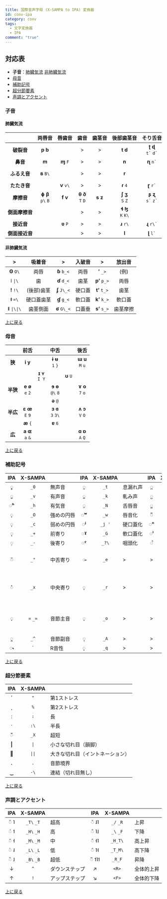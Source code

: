 ```yaml
---
title: 国際音声字母 (X-SAMPA to IPA) 変換器
id: conv-ipa
category: conv
tags:
  - 文字変換器
  - IPA
comment: "true"
---
```

<HLConverter src="/conv/ipa.tsv" />

## 対応表

- **子音**：[肺臓気流](#肺臓気流) [非肺臓気流](#非肺臓気流)
- [母音](#母音)
- [補助記号](#補助記号)
- [超分節要素](#超分節要素)
- [声調とアクセント](#声調とアクセント)

### 子音

#### 肺臓気流

|⁠⁠⁠⁠⁠⁠⁠⁠⁠⁠⁠⁠⁠⁠⁠⁠⁠⁠|両⁠唇⁠音|唇⁠歯⁠音|歯⁠音|歯⁠茎⁠音|後⁠部⁠歯⁠茎⁠音|そ⁠り⁠舌⁠音|硬⁠口⁠蓋⁠音|軟⁠口⁠蓋⁠音|口⁠蓋⁠垂⁠音|咽⁠頭⁠音|声⁠門⁠音| |>|その他|
|:---:|:---:|:---:|:---:|:---:|:---:|:---:|:---:|:---:|:---:|:---:|:---:|:---:|:---:|:---:|
|**破裂音**|**p b**| |>|>|**t d**|**ʈ ɖ**<br>`` t` `` `` d` ``|**c ɟ**<br>`c` `J\` |**k ɡ**|**q ɢ**<br>`q` `G\` | |**ʔ** `?`| |**ʍ w**<br>`W` `w`|両唇軟口蓋接近音|
|**鼻音**|**m**|**ɱ** `F`|>|>|**n**|**ɳ** `` n` ``|**ɲ** `J`|**ŋ** `N`|**ɴ** `N\` | | |^|**ɥ** `H`|両唇硬口蓋接近音|
|**ふるえ音**|**ʙ** `B\` | |>|>|**r**| |**ʀ** `R\` | | | | |^|**ʜ&nbsp;ʢ**<br>`H\`&nbsp;`<\` |喉頭蓋摩擦音|
|**たたき音**| |**ⱱ** `v\`|>|>|**ɾ** `4`|**ɽ** `` r` ``| | | | | |^|**ʡ** `>\` |喉頭蓋破裂音|
|**摩擦音**|**ɸ&nbsp;β**<br>`p\`&nbsp;`B`|**f v**|**θ&nbsp;ð**<br>`T`&nbsp;`D`|**s z**|**ʃ&nbsp;ʒ**<br>`S`&nbsp;`Z`|**ʂ&nbsp;ʐ**<br>`` s` ``&nbsp;`` z` ``|**ç&nbsp;ʝ**<br>`C`&nbsp;`j\`|**x&nbsp;ɣ**<br>`x`&nbsp;`G`|**χ&nbsp;ʁ**<br>`X`&nbsp;`R`|**ħ&nbsp;ʕ**<br>`X\`&nbsp;`?⁠\`|**h&nbsp;ɦ**<br>`h`&nbsp;`h\` |^|**ɕ&nbsp;ʑ**<br>`s\`&nbsp;`z\`|歯茎硬口蓋摩擦音|
|**側面摩擦音**| | |>|>|**ɬ ɮ**<br>`K` `K\`| | | | | | |^|**ɺ** `l\`|歯茎側面はじき音|
|**接近音**| |**ʋ** `P`|>|>|**ɹ** `r\` |**ɻ** `` r\` ``|**j**|**ɰ** `M\`| | | |^|**ɧ** `x\`|無⁠声⁠後⁠部⁠歯⁠茎⁠軟⁠口⁠蓋⁠摩⁠擦⁠音|
|**側⁠面⁠接⁠近⁠音**| | |>|>|**l**|**ɭ** `` l` ``|**ʎ** `L`|**ʟ** `L\`| | | |^|**ɫ** `5`|軟口蓋歯茎側面接近音|

#### 非肺臓気流

|>|吸着音|>|入破音|>|放出音|
|:---:|:---:|:---:|:---:|:---:|:---:|
|**ʘ** `O\`|両唇|**ɓ** `b_<`|両唇|**ʼ** `_>`|(例)|
|**ǀ** `\|\`|歯|**ɗ** `d_<`|歯茎|**pʼ** `p_>`|両唇|
|**ǃ** `!\`|(後部)歯茎|**ʄ** `J\_<`|硬口蓋|**tʼ** `t_>`|歯茎|
|**ǂ** `=\`|硬口蓋歯茎|**ɠ** `g_<`|軟口蓋|**kʼ** `k_>`|軟口蓋|
|**ǁ** `\|\\|\`|歯茎側面|**ʛ** `G\_<`|口蓋垂|**sʼ** `s_>`|歯茎摩擦|

[上に戻る](#対応表)

### 母音

| |前舌| |中舌| |後舌|
|:---:|:---:|:---:|:---:|:---:|:---:|
|**狭**|**i y**| |**ɨ ʉ**<br>`1` `}`| |**ɯ u**<br>`M` `u`|
| | |**ɪ ʏ**<br>`I Y`| |**ʊ** `U`| |
|**半狭**|**e ø**<br>`e` `2`| |**ɘ ɵ**<br>`@\` `8`| |**ɤ o**<br>`7` `o`|
| | | |**ə** `@`| | |
|**半広**|**ɛ œ**<br>`E` `9`| |**ɜ ɞ**<br>`3` `3\`| |**ʌ ɔ**<br>`V` `O`|
| |**æ** `{`| |**ɐ** `6`| | |
|**広**|**a ɶ**<br>`a` `&`| | | |**ɑ ɒ**<br>`A` `Q`|

[上に戻る](#対応表)

### 補助記号

|IPA|X⁠-⁠SAMPA| |IPA|X⁠-⁠SAMPA| |IPA|X⁠-⁠SAMPA| |
|:---:|:---:|:---|:---:|:---:|:---|:---:|:---:|:---|
|**◌̥**|`_0`|無声音|**◌̤**|`_t`|息⁠漏⁠れ⁠声|**◌̪**|`_d`|歯音|
|**◌̬**|`_v`|有声音|**◌̰**|`_k`|軋み声|**◌̺**|`_a`|舌尖音|
|**◌ʰ**|`_h`|有気音|**◌̼**|`_N`|舌唇音|**◌̻**|`_m`|舌端音|
|**◌̹**|`_O`|強⁠め⁠の⁠円⁠唇|**◌ʷ**|`_w`|唇音化|**◌̃**|`~ _~`|鼻音化|
|**◌̜**|`_c`|弱めの円唇|**◌ʲ**|`_j '`|硬口蓋化|**◌ⁿ**|`_n`|鼻⁠腔⁠開⁠放|
|**◌̟**|`_+`|前寄り|**◌ˠ**|`_G`|軟口蓋化|**◌ˡ**|`_l`|側面開放|
|**◌̠**|`_-`|後寄り|**◌ˤ**|`_?\`|咽頭化|**◌̚**|`_}`|内破音|
|**◌̈**|`_"`|中舌寄り|**◌̴**|`_e`|>|>|>|軟口蓋化あるいは咽頭化|
|**◌̽**|`_x`|中央寄り|**◌̝**|`_r`|>|>|>|上寄り, 有声歯茎摩擦音 [ɹ̝]|
|**◌̩**|`=` `_=`|音節主音|**◌̞**|`_o`|>|>|>|下寄り, 有声両唇接近音 [β̞]|
|**◌̯**|`_^`|音節副音|**◌̘**|`_A`|>|>|>|舌根前進|
|**◌˞**|`` ` ``|R音性|**◌̙**|`_q`|>|>|>|舌根後退|

[上に戻る](#対応表)

### 超分節要素

|IPA|X⁠-⁠SAMPA| |
|:---:|:---:|:---|
|**ˈ**|`"`|第1ストレス|
|**ˌ**|`%`|第2ストレス|
|**ː**|`:`|長|
|**ˑ**|`:\`|半長|
|**◌̆**|`_X`|超短|
|**\|**|`\|`|小さな切れ目（韻脚）|
|**‖**|`\|\|`|大きな切れ目（イントネーション）|
|**.**|`.`|音節境界|
|**‿**|`-\`|連結（切れ目無し）|

[上に戻る](#対応表)

### 声調とアクセント

|IPA|X-SAMPA| |IPA|X-SAMPA| |
|:---:|:---:|:---|:---:|:---:|:---|
|◌̋ ˥|`_T\` `_T`|超高|◌̌ ˩˥|`_/` `_R`|上昇|
|◌́ ˦|`_H\` `_H`|高|◌̂ ˥˩|`_\` `_F`|下降|
|◌̄ ˧|`_M\` `_M`|中|◌᷄ ˧˥|`_H_T\`|高上昇|
|◌̀ ˨|`_L\` `_L`|低|◌᷇ ˥˧|`_T_M\`|高下降|
|◌̏ ˩|`_B\` `_B`|超低|◌᷈ ˦˥˦|`_R_F`|昇降|
|↓|`^`|ダウンステップ|↗|`<R>`|全体的上昇|
|↑|`!`|アップステップ|↘|`<F>`|全体的下降|

[上に戻る](#対応表)
